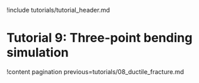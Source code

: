 !include tutorials/tutorial_header.md

# Tutorial 9: Three-point bending simulation

!content pagination previous=tutorials/08_ductile_fracture.md
